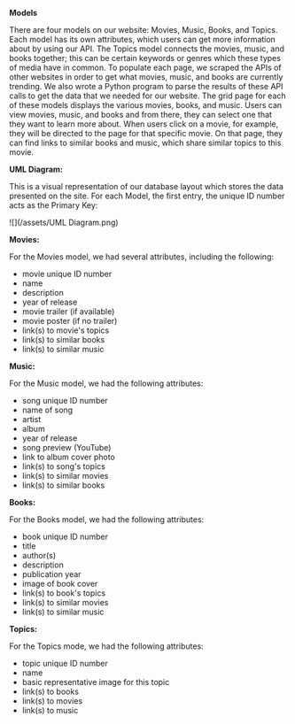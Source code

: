 **Models**

There are four models on our website: Movies, Music, Books, and Topics. Each model has its own attributes, which users can get more information about by using our API. The Topics model connects the movies, music, and books together; this can be certain keywords or genres which these types of media have in common. To populate each page, we scraped the APIs of other websites in order to get what movies, music, and books are currently trending. We also wrote a Python program to parse the results of these API calls to get the data that we needed for our website. The grid page for each of these models displays the various movies, books, and music. Users can view movies, music, and books and from there, they can select one that they want to learn more about. When users click on a movie, for example, they will be directed to the page for that specific movie. On that page, they can find links to similar books and music, which share similar topics to this movie.

**UML Diagram:**

This is a visual representation of our database layout which stores the data presented on the site. For each Model, the first entry, the unique ID number acts as the Primary Key:

![](/assets/UML Diagram.png)

**Movies:**

For the Movies model, we had several attributes, including the following:

* movie unique ID number
* name
* description
* year of release
* movie trailer \(if available\)
* movie poster \(if no trailer\)
* link\(s\) to movie's topics
* link\(s\) to similar books
* link\(s\) to similar music

**Music:**

For the Music model, we had the following attributes:

* song unique ID number
* name of song
* artist
* album
* year of release
* song preview \(YouTube\)
* link to album cover photo
* link\(s\) to song's topics
* link\(s\) to similar movies
* link\(s\) to similar books

**Books:**

For the Books model, we had the following attributes:

* book unique ID number
* title
* author\(s\)
* description
* publication year
* image of book cover
* link\(s\) to book's topics
* link\(s\) to similar movies
* link\(s\) to similar music

**Topics:**

For the Topics mode, we had the following attributes:

* topic unique ID number
* name
* basic representative image for this topic
* link\(s\) to books
* link\(s\) to movies
* link\(s\) to music



